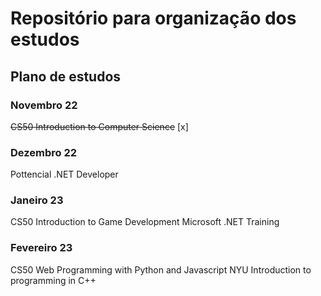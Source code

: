 # Repositório para organização dos estudos
## Plano de estudos
### Novembro 22
~~CS50 Introduction to Computer Science~~ [x]
### Dezembro 22
Pottencial .NET Developer
### Janeiro 23
CS50 Introduction to Game Development
Microsoft .NET Training
### Fevereiro 23
CS50 Web Programming with Python and Javascript
NYU Introduction to programming in C++
